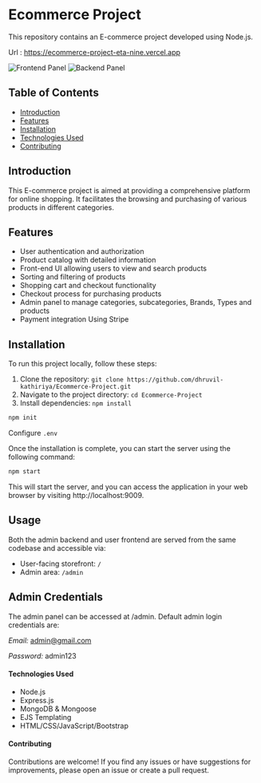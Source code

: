 # Ecommerce Project

This repository contains an E-commerce project developed using Node.js.

Url :  https://ecommerce-project-eta-nine.vercel.app

![Frontend Panel](https://github.com/dhruvil-kathiriya/Ecommerce-Project/assets/135942681/3b115efa-c684-4e6b-9bc6-d4397494fbb1)
![Backend Panel](https://github.com/dhruvil-kathiriya/Ecommerce-Project/assets/135942681/7f1f2ccd-9f13-4087-b9e8-1b9bdd9a6c00)

## Table of Contents

- [Introduction](#introduction)
- [Features](#features)
- [Installation](#installation)
- [Technologies Used](#technologies-used)
- [Contributing](#contributing)

## Introduction

This E-commerce project is aimed at providing a comprehensive platform for online shopping. It facilitates the browsing and purchasing of various products in different categories.

## Features

- User authentication and authorization
- Product catalog with detailed information
- Front-end UI allowing users to view and search products
- Sorting and filtering of products
- Shopping cart and checkout functionality
- Checkout process for purchasing products
- Admin panel to manage categories, subcategories, Brands, Types
  and products
- Payment integration Using Stripe

## Installation

To run this project locally, follow these steps:

1. Clone the repository: `git clone https://github.com/dhruvil-kathiriya/Ecommerce-Project.git`
2. Navigate to the project directory: `cd Ecommerce-Project`
3. Install dependencies: `npm install`

```javascript
npm init
```

Configure `.env`

Once the installation is complete, you can start the server using the following command:

```bash
npm start
```

This will start the server, and you can access the application in your web browser by visiting http://localhost:9009.

## Usage

Both the admin backend and user frontend are served from the same codebase and accessible via:

- User-facing storefront: `/`
- Admin area: `/admin`

## Admin Credentials

The admin panel can be accessed at /admin. Default admin login credentials are:

_Email:_ admin@gmail.com

_Password:_ admin123

#### Technologies Used

- Node.js
- Express.js
- MongoDB & Mongoose
- EJS Templating
- HTML/CSS/JavaScript/Bootstrap

#### Contributing

Contributions are welcome! If you find any issues or have suggestions for improvements, please open an issue or create a pull request.
